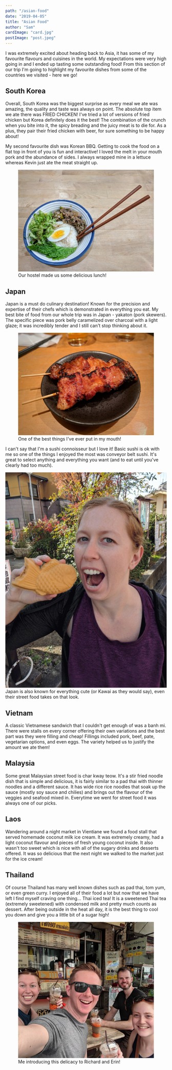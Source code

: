 ```yaml
---
path: "/asian-food"
date: "2019-04-05"
title: "Asian Food"
author: "Sam"
cardImage: "card.jpg"
postImage: "post.jpeg"
---
```


I was extremely excited about heading back to Asia, it has some of my favourite flavours and cuisines in the world. My expectations were very high going in and I ended up tasting some outstanding food! From this section of our trip I'm going to highlight my favourite dishes from some of the countries we visited - here we go!

## South Korea

Overall, South Korea was the biggest surprise as every meal we ate was amazing, the quality and taste was always on point. The absolute top item we ate there was FRIED CHICKEN! I've tried a lot of versions of fried chicken but Korea definitely does it the best! The combination of the crunch when you bite into it, the spicy breading and the juicy meat is to die for. As a plus, they pair their fried chicken with beer, for sure something to be happy about!

My second favourite dish was Korean BBQ. Getting to cook the food on a flat top in front of you is fun and interactive! I loved the melt in your mouth pork and the abundance of sides. I always wrapped mine in a lettuce whereas Kevin just ate the meat straight up.

<figure>
  <img src="djfood.jpg" />
  <figcaption>
    Our hostel made us some delicious lunch!
  </figcaption>
</figure>

## Japan

Japan is a must do culinary destination! Known for the precision and expertise of their chefs which is demonstrated in everything you eat. My best bite of food from our whole trip was in Japan - yakaton (pork skewers). The specific piece was pork belly caramelized over charcoal with a light glaze; it was incredibly tender and I still can't stop thinking about it.

<figure>
  <img src="bestpork.jpg" />
  <figcaption>
    One of the best things I've ever put in my mouth!
  </figcaption>
</figure>

I can't say that I'm a sushi connoisseur but I love it! Basic sushi is ok with me so one of the things I enjoyed the most was conveyor belt sushi. It's great to select anything and everything you want (and to eat until you've clearly had too much).

<div class="gif">
  <img src="waffle.gif"/>
  <figcaption>
    Japan is also known for everything cute (or Kawai as they would say), even their street food takes on that look.
  </figcaption>
</div>

## Vietnam

 A classic Vietnamese sandwich that I couldn't get enough of was a banh mi. There were stalls on every corner offering their own variations and the best part was they were filling and cheap! Fillings included pork, beef, pate, vegetarian options, and even eggs. The variety helped us to justify the amount we ate them!

## Malaysia

Some great Malaysian street food is char kway teow. It's a stir fried noodle dish that is simple and delicious, it is fairly similar to a pad thai with thinner noodles and a different sauce. It has wide rice rice noodles that soak up the sauce (mostly soy sauce and chilies) and brings out the flavour of the veggies and seafood mixed in. Everytime we went for street food it was always one of our picks.

## Laos

Wandering around a night market in Vientiane we found a food stall that served homemade coconut milk ice cream. It was extremely creamy, had a light coconut flavour and pieces of fresh young coconut inside. It also wasn't too sweet which is nice with all of the sugary drinks and desserts offered. It was so delicious that the next night we walked to the market just for the ice cream!

## Thailand

Of course Thailand has many well known dishes such as pad thai, tom yum, or even green curry. I enjoyed all of their food a lot but now that we have left I find myself craving one thing… Thai iced tea! It is a sweetened Thai tea (extremely sweetened) with condensed milk and pretty much counts as dessert. After being outside in the heat all day, it is the best thing to cool you down and give you a little bit of a sugar high!

<figure>
  <img src="icet.jpg" />
  <figcaption>
    Me introducing this delicacy to Richard and Erin!
  </figcaption>
</figure>
